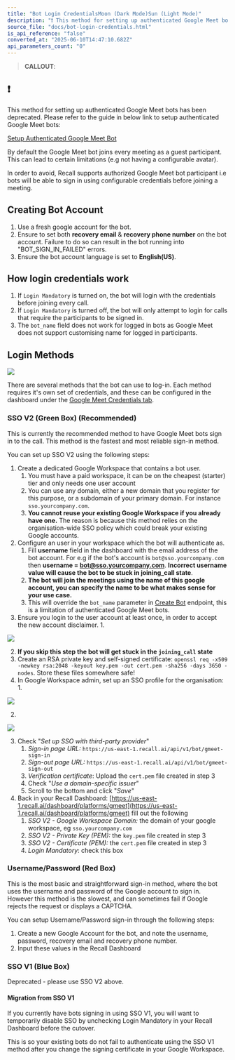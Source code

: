 ```yaml
---
title: "Bot Login CredentialsMoon (Dark Mode)Sun (Light Mode)"
description: "❗️ This method for setting up authenticated Google Meet bots has been deprecated. Please refer to the guide in below link to setup authenticated Google Meet bots:: Setup Authenticated Google Meet Bot By default the Google Meet bot joins every meeting as a guest participant. This can lead to certain ..."
source_file: "docs/bot-login-credentials.html"
is_api_reference: "false"
converted_at: "2025-06-10T14:47:10.682Z"
api_parameters_count: "0"
---
```

> **CALLOUT**:

## ❗️

This method for setting up authenticated Google Meet bots has been deprecated. Please refer to the guide in below link to setup authenticated Google Meet bots:

[Setup Authenticated Google Meet Bot](google-meet-login-getting-started)

By default the Google Meet bot joins every meeting as a guest participant. This can lead to certain limitations (e.g not having a configurable avatar).

In order to avoid, Recall supports authorized Google Meet bot participant i.e bots will be able to sign in using configurable credentials before joining a meeting.

## Creating Bot Account

[](#creating-bot-account)

1.  Use a fresh google account for the bot.
2.  Ensure to set both **recovery email** & **recovery phone number** on the bot account. Failure to do so can result in the bot running into "BOT\_SIGN\_IN\_FAILED" errors.
3.  Ensure the bot account language is set to **English(US)**.

## How login credentials work

[](#how-login-credentials-work)

1.  If `Login Mandatory` is turned on, the bot will login with the credentials before joining every call.
2.  If `Login Mandatory` is turned off, the bot will only attempt to login for calls that require the participants to be signed in.
3.  The `bot_name` field does not work for logged in bots as Google Meet does not support customising name for logged in participants.

## Login Methods

[](#login-methods)

![](https://files.readme.io/a07ae06-image.png)

There are several methods that the bot can use to log-in. Each method requires it's own set of credentials, and these can be configured in the dashboard under the [Google Meet Credentials tab](https://api.recall.ai/dashboard/platforms/gmeet).

### SSO V2 (Green Box) (Recommended)

[](#sso-v2-green-box-recommended)

This is currently the recommended method to have Google Meet bots sign in to the call. This method is the fastest and most reliable sign-in method.

You can set up SSO V2 using the following steps:

1.  Create a dedicated Google Workspace that contains a bot user.
    1.  You must have a paid workspace, it can be on the cheapest (starter) tier and only needs one user account
    2.  You can use any domain, either a new domain that you register for this purpose, or a subdomain of your primary domain. For instance `sso.yourcompany.com`.
    3.  **You cannot reuse your existing Google Workspace if you already have one.** The reason is because this method relies on the organisation-wide SSO policy which could break your existing Google accounts.
2.  Configure an user in your workspace which the bot will authenticate as.
    1.  Fill **username** field in the dashboard with the email address of the bot account. For e.g if the bot's account is `bot@sso.yourcompany.com` then **username = [bot@sso.yourcompany.com](mailto:bot@sso.yourcompany.com)**. **Incorrect username value will cause the bot to be stuck in joining\_call state**.
    2.  **The bot will join the meetings using the name of this google account, you can specify the name to be what makes sense for your use case.**
    3.  This will override the `bot_name` parameter in [Create Bot](/reference/bot_create.md) endpoint, this is a limitation of authenticated Google Meet bots.
3.  Ensure you login to the user account at least once, in order to accept the new account disclaimer.
    1.


![](https://files.readme.io/4f82faa-image_3.png)

2.  **If you skip this step the bot will get stuck in the `joining_call` state**
3.  Create an RSA private key and self-signed certificate: `openssl req -x509 -newkey rsa:2048 -keyout key.pem -out cert.pem -sha256 -days 3650 -nodes`. Store these files somewhere safe!
4.  In Google Workspace admin, set up an SSO profile for the organisation:
    1.


![](https://files.readme.io/b561cfa-Screenshot_2023-07-13_at_2.21.29_pm.png)

2.


![](https://files.readme.io/2952082-Screenshot_2023-07-13_at_2.28.35_pm.png)

3.  Check "*Set up SSO with third-party provider*"
    1.  *Sign-in page URL:* `https://us-east-1.recall.ai/api/v1/bot/gmeet-sign-in`
    2.  *Sign-out page URL:* `https://us-east-1.recall.ai/api/v1/bot/gmeet-sign-out`
    3.  *Verification certificate*: Upload the `cert.pem` file created in step 3
    4.  Check "*Use a domain-specific issuer*"
    5.  Scroll to the bottom and click "*Save*"
4.  Back in your Recall Dashboard: [https://us-east-1.recall.ai/dashboard/platforms/gmeet](https://us-east-1.recall.ai/dashboard/platforms/gmeet) fill out the following
    1.  *SSO V2 - Google Workspace Domain:* the domain of your google workspace, eg `sso.yourcompany.com`
    2.  *SSO V2 - Private Key (PEM):* the `key.pem` file created in step 3
    3.  *SSO V2 - Certificate (PEM):* the `cert.pem` file created in step 3
    4.  *Login Mandatory*: check this box

### Username/Password (Red Box)

[](#usernamepassword-red-box)

This is the most basic and straightforward sign-in method, where the bot uses the username and password of the Google account to sign in. However this method is the slowest, and can sometimes fail if Google rejects the request or displays a CAPTCHA.

You can setup Username/Password sign-in through the following steps:

1.  Create a new Google Account for the bot, and note the username, password, recovery email and recovery phone number.
2.  Input these values in the Recall Dashboard

### SSO V1 (Blue Box)

[](#sso-v1-blue-box)

Deprecated - please use SSO V2 above.

#### Migration from SSO V1

[](#migration-from-sso-v1)

If you currently have bots signing in using SSO V1, you will want to temporarily disable SSO by unchecking Login Mandatory in your Recall Dashboard before the cutover.

This is so your existing bots do not fail to authenticate using the SSO V1 method after you change the signing certificate in your Google Workspace.
